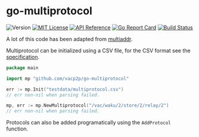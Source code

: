 # go-multiprotocol

![Version](https://img.shields.io/github/tag/vacp2p/go-multiprotocol.svg)
[![MIT License](https://img.shields.io/badge/license-MIT-blue.svg)](LICENSE)
[![API Reference](
https://camo.githubusercontent.com/915b7be44ada53c290eb157634330494ebe3e30a/68747470733a2f2f676f646f632e6f72672f6769746875622e636f6d2f676f6c616e672f6764646f3f7374617475732e737667
)](https://godoc.org/github.com/vacp2p/go-multiprotocol) 
[![Go Report Card](https://goreportcard.com/badge/github.com/vacp2p/go-multiprotocol)](https://goreportcard.com/report/github.com/vacp2p/go-multiprotocol)
[![Build Status](https://travis-ci.com/vacp2p/go-multiprotocol.svg?branch=master)](https://travis-ci.com/vacp2p/go-multiprotocol)

A lot of this code has been adapted from [multiaddr](https://github.com/multiformats/go-multiaddr).

Multiprotocol can be initialized using a CSV file, for the CSV format see the [specification](https://github.com/vacp2p/multiprotocol).

```go
package main

import mp "github.com/vacp2p/go-multiprotocol"

err := mp.Init("testdata/multiprotocol.csv")
// err non-nil when parsing failed.

mp, err := mp.NewMultiprotocol("/vac/waku/2/store/2/relay/2")
// err non-nil when parsing failed.
```

Protocols can also be added programatically using the ```AddProtocol``` function.
